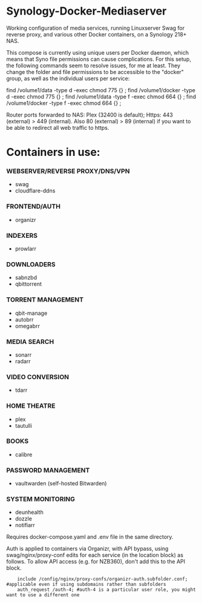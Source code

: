 # Synology-Docker-Mediaserver
Working configuration of media services, running Linuxserver Swag for reverse proxy, and various other Docker containers, on a Synology 218+ NAS.

This compose is currently using unique users per Docker daemon, which means that Syno file permissions can cause complications. For this setup, the following commands seem to resolve issues, for me at least. They change the folder and file permissions to be accessible to the "docker" group, as well as the individual users per service:

find /volume1/data -type d -exec chmod 775 {} \;
find /volume1/docker -type d -exec chmod 775 {} \;
find /volume1/data -type f -exec chmod 664 {} \;
find /volume1/docker -type f -exec chmod 664 {} \;

Router ports forwarded to NAS:
Plex (32400 is default); Https: 443 (external) > 449 (internal). Also 80 (external) > 89 (internal) if you want to be able to redirect all web traffic to https.

# Containers in use:
### WEBSERVER/REVERSE PROXY/DNS/VPN
* swag
* cloudflare-ddns
### FRONTEND/AUTH
* organizr
### INDEXERS
* prowlarr
### DOWNLOADERS
* sabnzbd
* qbittorrent
### TORRENT MANAGEMENT
* qbit-manage
* autobrr
* omegabrr
### MEDIA SEARCH
* sonarr
* radarr
### VIDEO CONVERSION
* tdarr
### HOME THEATRE
* plex
* tautulli
### BOOKS
* calibre
### PASSWORD MANAGEMENT
* vaultwarden (self-hosted Bitwarden)
### SYSTEM MONITORING
* deunhealth
* dozzle
* notifiarr

Requires docker-compose.yaml and .env file in the same directory.

Auth is applied to containers via Organizr, with API bypass, using swag/nginx/proxy-conf edits for each service (in the location block) as follows. To allow API access (e.g. for NZB360), don't add this to the API block.

        include /config/nginx/proxy-confs/organizr-auth.subfolder.conf; #applicable even if using subdomains rather than subfolders
        auth_request /auth-4; #auth-4 is a particular user role, you might want to use a different one

